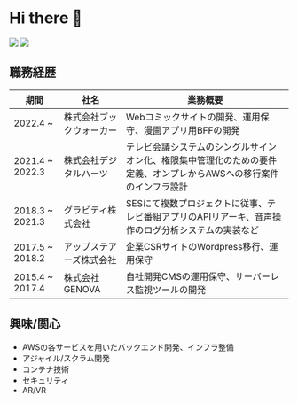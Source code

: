 # Hi there 👋

<!-- https://github.com/anuraghazra/github-readme-stats -->
<a href="https://github.com/anuraghazra/github-readme-stats">
  <img align="left" src="https://github-readme-stats.vercel.app/api?username=Shinogasa&count_private=true&show_icons=true&theme=blue-green" />
</a>
<a href="https://github.com/anuraghazra/github-readme-stats">
  <img align="left" src="https://github-readme-stats.vercel.app/api/top-langs/?username=Shinogasa&theme=blue-green" />
</a>

<br>

## 職務経歴

|期間|社名|業務概要|
|---|---|---|
|2022.4 ~|株式会社ブックウォーカー|Webコミックサイトの開発、運用保守、漫画アプリ用BFFの開発|
|2021.4 ~ 2022.3|株式会社デジタルハーツ|テレビ会議システムのシングルサインオン化、権限集中管理化のための要件定義、オンプレからAWSへの移行案件のインフラ設計|
|2018.3 ~ 2021.3|グラビティ株式会社|SESにて複数プロジェクトに従事、テレビ番組アプリのAPIリアーキ、音声操作のログ分析システムの実装など|
|2017.5 ~ 2018.2|アップステアーズ株式会社|企業CSRサイトのWordpress移行、運用保守|
|2015.4 ~ 2017.4|株式会社GENOVA|自社開発CMSの運用保守、サーバーレス監視ツールの開発|

## 興味/関心

- AWSの各サービスを用いたバックエンド開発、インフラ整備
- アジャイル/スクラム開発
- コンテナ技術
- セキュリティ
- AR/VR
